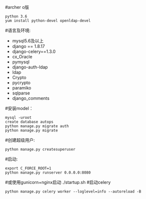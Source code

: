 #archer o版

````
python 3.6
yum install python-devel openldap-devel
````

#语言及环境:
* mysql5.6及以上
* django == 1.8.17
* django-celery==1.3.0
* cx_Oracle
* pymysql
* django-auth-ldap
* ldap
* Crypto
* pycrypto
* paramiko
* sqlparse
* django_comments

#安装model：
````
mysql -uroot
create database autops
python manage.py migrate auth
python manage.py migrate
````
#创建超级用户:
````
python manage.py createsuperuser
````
#启动:
````
export C_FORCE_ROOT=1
python manage.py runserver 0.0.0.0:8080
````
#或使用gunicorn+nginx启动
./startup.sh
#启动celery
````
python manage.py celery worker --loglevel=info --autoreload -B
````
